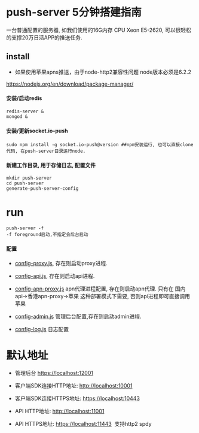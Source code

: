 push-server 5分钟搭建指南
=======================
一台普通配置的服务器, 如我们使用的16G内存 CPU Xeon E5-2620, 可以很轻松的支撑20万日活APP的推送任务.

## install

* 如果使用苹果apns推送，由于node-http2兼容性问题 node版本必须是6.2.2

https://nodejs.org/en/download/package-manager/

#### 安装/启动redis
```
redis-server &
mongod &
```

####  安装/更新socket.io-push
```
sudo npm install -g socket.io-push@version ##npm安装运行, 也可以直接clone代码, 在push-server目录运行node.
```

####  新建工作目录, 用于存储日志, 配置文件
```
mkdir push-server    
cd push-server
generate-push-server-config
```

# run
```
push-server -f
-f foreground启动,不指定会后台启动
```

#### 配置

* [config-proxy.js](config-proxy.js), 存在则启动proxy进程.

* [config-api.js](config-api.js), 存在则启动api进程.

* [config-apn-proxy.js](config-apn-proxy.js) apn代理进程配置, 存在则启动apn代理. 只有在 国内api->香港apn-proxy->苹果 这种部署模式下需要, 否则api进程即可直接调用苹果

* [config-admin.js](config-admin.js) 管理后台配置,存在则启动admin进程.

* [config-log.js](config-log.js) 日志配置


# 默认地址

* 管理后台 [https://localhost:12001](https://localhost:12001)

* 客户端SDK连接HTTP地址: [http://localhost:10001](http://localhost:10001)

* 客户端SDK连接HTTPS地址: [https://localhost:10443](https://localhost:10443)

* API HTTP地址: [http://localhost:11001](http://localhost:11001/)

* API HTTPS地址: [https://localhost:11443](https://localhost:11443)  支持http2 spdy
